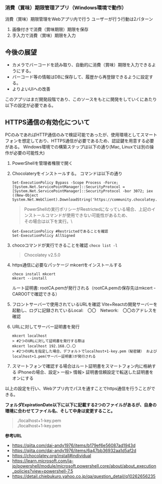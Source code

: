 ### 消費（賞味）期限管理アプリ（Windows環境で動作）

消費（賞味）期限管理をWebアプリ内で行う
ユーザーが行う行動は2パターン
1. 画像付きで消費（賞味期限）期限を保存
2. 手入力で消費（賞味）期限を入力

## 今後の展望
- カメラでバーコードを読み取り、自動的に消費（賞味）期限を入力できるようにする。
- バーコード等の情報はDBに保存して、履歴から再登録できるように設定する。
- よりよいUIへの改善

このアプリはまだ開発段階であり、このソースをもとに開発をしていくにあたり以下の設定が必要である。

## HTTPS通信の有効化について
PCのみであればHTTP通信のみで検証可能であったが、使用環境としてスマートフォンを想定しており、HTTPS通信が必要であるため、認証鍵を用意する必要がある。
Windows環境での構築ステップは以下の通り(Mac, Linuxでは別の操作が必要の可能性大)

1. PowerShellを管理者権限で開く
2. Chocolateryをインストールする。
   コマンドは以下の通り
   ```
   Set-ExecutionPolicy Bypass -Scope Process -Force; [System.Net.ServicePointManager]::SecurityProtocol = [System.Net.ServicePointManager]::SecurityProtocol -bor 3072; iex ((New-Object System.Net.WebClient).DownloadString('https://community.chocolatey.org/install.ps1'))
   ```
   > PowerShellの実行ポリシーがRestrictedになっている場合、上記のインストールコマンドが使用できない可能性があるため、\
   > その場合は以下を実行。\
   ```
   Get-ExecutionPolicy #Restrictedであることを確認
   Set-ExecutionPolicy AllSigned
   ```

4. chocoコマンドが実行できることを確認
   ```choco list -l```
   > Chocolatey v2.5.0
5. https通信に必要なパッケージ mkcertをインストールする
   ```
   choco install mkcert
   mkcert --install
   ```
   ルート証明書: rootCA.pemが発行される（rootCA.pemの保存先はmkcert -CAROOTで確認できる）
6. フロントサーバーで使用されているURLを確認
   Vite+Reactの開発サーバーを起動し、ログに記録されているLocal:　〇〇　Network:　〇〇のアドレスを確認
7. URLに対してサーバー証明書を発行
   ```
   mkcert localhost
   > #2つのURLに対して証明書を発行する際は
   mkcert localhost 192.168.〇.〇
   > #2つのURLを指定した場合、デフォルトでlocalhost+1-key.pem（秘密鍵） および localhost+1.pem(サーバー証明書)が発行される
   ```
9. スマートフォンで確認する場合はルート証明書をスマートフォン内に格納する
   iPhoneの場合、設定> 一般> 情報> 証明書信頼設定で転送した証明書をオンにする

以上の設定を行い、Webアプリ内でパスを通すことでhttps通信を行うことができる。

**フォルダExpirationDate以下に以下に記載する2つのファイルがあるが、自身の環境に合わせてファイル名、そして中身は変更すること。**
> ./localhost+1-key.pem\
> ./localhost+1-key.pem

**参考URL**
- https://qiita.com/dai-andy1976/items/b179ef6e56087ad1943d
- https://qiita.com/dai-andy1976/items/6a47bb36932aa1d5af2d
- https://chocolatey.org/install#individual
- https://learn.microsoft.com/ja-jp/powershell/module/microsoft.powershell.core/about/about_execution_policies?view=powershell-7.5
- https://detail.chiebukuro.yahoo.co.jp/qa/question_detail/q10262656235
